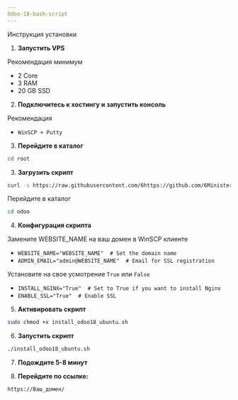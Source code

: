 ```yaml
---
Odoo-18-bash-script
---
```


Инструкция установки

1. **Запустить VPS**

Рекомендация минимум
* 2 Core
* 3 RAM
* 20 GB SSD

2. **Подключитесь к хостингу и запустить консоль**

Рекомендация
* `WinSCP + Putty`

3. **Перейдите в каталог**
``` bash
cd root
```

3. **Загрузить скрипт**
``` bash
curl -s https://raw.githubusercontent.com/6https://github.com/6Ministers/Odoo-18-bash-script/tree/master/install_odoo18_ubuntu.sh| sudo bash -s odoo
```

Перейдите в каталог
``` bash
cd odoo
```

4. **Конфигурация скрипта**

Замените WEBSITE_NAME на ваш домен в WinSCP клиенте

* `WEBSITE_NAME="WEBSITE_NAME"  # Set the domain name`
* `ADMIN_EMAIL="admin@WEBSITE_NAME"  # Email for SSL registration`

Установите на свое усмотрение `True` или `False`
* `INSTALL_NGINX="True"  # Set to True if you want to install Nginx`
* `ENABLE_SSL="True"  # Enable SSL`

5. **Активировать скрипт**
``` bash
sudo chmod +x install_odoo18_ubuntu.sh
```

6. **Запустить скрипт**
``` bash
./install_odoo18_ubuntu.sh
```

7. **Подождите 5-8 минут**

8. **Перейдите по ссылке:**

`https://Ваш_домен/`
